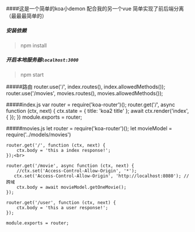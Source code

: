 ####这是一个简单的koa小demon 配合我的另一个vue 简单实现了前后端分离（最最最简单的）


##### 安装依赖
>npm install

##### 开启本地服务器`localhost:3000`
>npm start

#####路由
    router.use('/', index.routes(), index.allowedMethods());
    router.use('/movies', movies.routes(), movies.allowedMethods());

#####index.js
    var router = require('koa-router')();
    router.get('/', async function (ctx, next) {
      ctx.state = {
        title: 'koa2 title'
      };
      await ctx.render('index', {
      });
    })
    module.exports = router;

#####movies.js
    let router = require('koa-router')();
    let movieModel = require('../models/movies')

    router.get('/', function (ctx, next) {
        ctx.body = 'this a index response!';
    });<br>

    router.get('/movie', async function (ctx, next) {
        //ctx.set('Access-Control-Allow-Origin', '*');
       ctx.set('Access-Control-Allow-Origin', 'http://localhost:8080'); //跨域
        ctx.body = await movieModel.getOneMovie();
    });

    router.get('/user', function (ctx, next) {
        ctx.body = 'this a user response!';
    });

    module.exports = router;
